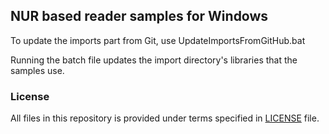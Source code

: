 ## NUR based reader samples for Windows

To update the imports part from Git, use UpdateImportsFromGitHub.bat

Running the batch file updates the import directory's libraries that the samples use. 

### License
All files in this repository is provided under terms specified in [LICENSE](LICENSE) file.
